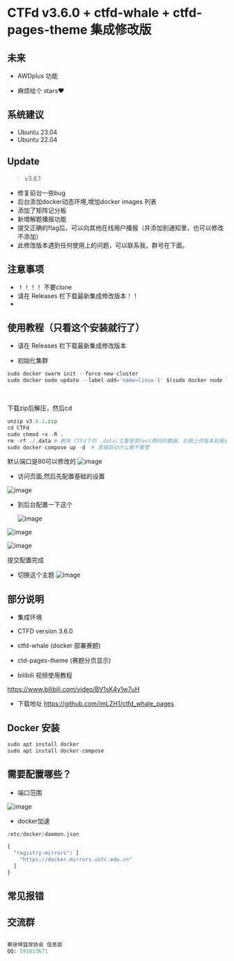 # CTFd v3.6.0 + ctfd-whale + ctfd-pages-theme 集成修改版

## 未来
- AWDplus 功能


- 麻烦给个 stars❤️

## 系统建议
- Ubuntu 23.04
- Ubuntu 22.04


## Update


> v3.6.1
- 修复前台一些bug
- 后台添加docker动态环境,增加docker images 列表
- 添加了矩阵记分板
- 新增解题播报功能
- 提交正确的flag后，可以向其他在线用户播报（并添加到通知里，也可以修改不添加）
- 此修改版本遇到任何使用上的问题，可以联系我，群号在下面。


## 注意事项
- ！！！！ 不要clone
- 请在 Releases 栏下载最新集成修改版本！！
- 


## 使用教程（只看这个安装就行了）

- 请在 Releases 栏下载最新集成修改版本


 - 初始化集群
 
```python
sudo docker swarm init --force-new-cluster
sudo docker node update --label-add='name=linux-1' $(sudo docker node ls -q)
```

​


下载zip后解压，然后cd 

```python
unzip v3.6.1.zip
cd CTFd
sudo chmod +x -R .
rm -rf ./.data # 删除 CTFd下的 .data(主要是我test期间的数据，后期上传版本前我会自己删)
sudo docker-compose up -d  # 直接启动什么都不要管
```

默认端口是80可以修改的
![image](https://github.com/imLZH1/ctfd_whale_pages/assets/60182298/8f791dc9-29d6-4a0c-bad0-80b57afcc38c)


- 访问页面,然后先配置基础的设置

![image](https://github.com/imLZH1/ctfd_whale_pages/assets/60182298/5d0e0463-c726-434d-8803-6b9ec9ba6fd1)

- 到后台配置一下这个

  ![image](https://github.com/imLZH1/ctfd_whale_pages/assets/60182298/66dfcad4-2d15-4a70-9ce5-824b535b766c)

![image](https://github.com/imLZH1/ctfd_whale_pages/assets/60182298/261a47ac-dc45-4ee7-a519-221861a60744)

![image](https://github.com/imLZH1/ctfd_whale_pages/assets/60182298/1626a3d2-cf51-4565-806c-9fcb76c4713c)

提交配置完成

- 切换这个主题
![image](https://github.com/imLZH1/ctfd_whale_pages/assets/60182298/374ac042-d784-4cb0-bae2-8a82b22206ea)




## 部分说明

* 集成环境

- CTFD version 3.6.0
- ctfd-whale  (docker 部署赛题)
- ctd-pages-theme (赛题分页显示)



- bilibili 视频使用教程

https://www.bilibili.com/video/BV1sK4y1w7uH

- 下载地址
https://github.com/imLZH1/ctfd_whale_pages









## Docker 安装



```python
sudo apt install docker
sudo apt install docker-compose
```





## 需要配置哪些？





* 端口范围



![image](image-20230920042250-cotz2cn.png)





* docker加速

```python
/etc/docker/daemon.json 

{
  "registry-mirrors": [
    "https://docker.mirrors.ustc.edu.cn"
  ]
}
```



## 常见报错






## 交流群

```python

蔡徐坤篮球协会 信息部
QQ: 591613671
```


